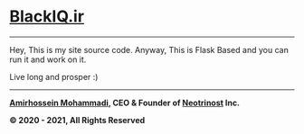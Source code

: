 # [BlackIQ.ir](https://BlackIQ.ir)

---

Hey, This is my site source code. Anyway, This is Flask Based and you can run it and work on it.

Live long and prosper :)

---

**[Amirhossein Mohammadi](https://linkedin.com/in/amirhosseinmohammadi), CEO & Founder of [Neotrinost](https://neotrinost.ir) Inc.**

**&copy; 2020 - 2021, All Rights Reserved**